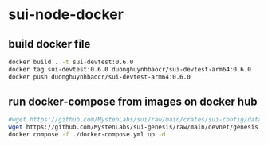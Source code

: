 # sui-node-docker

## build docker file
```sh
docker build . -t sui-devtest:0.6.0
docker tag sui-devtest:0.6.0 duonghuynhbaocr/sui-devtest-arm64:0.6.0
docker push duonghuynhbaocr/sui-devtest-arm64:0.6.0
```

## run docker-compose from images on docker hub

```sh
#wget https://github.com/MystenLabs/sui/raw/main/crates/sui-config/data/fullnode-template.yaml
wget https://github.com/MystenLabs/sui-genesis/raw/main/devnet/genesis.blob
docker compose -f ./docker-compose.yml up -d
```

